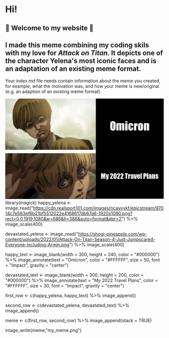 # Hi!

## 🌸 Welcome to my website 🌸

## I made this meme combining my coding skils with my love for *Attack on Titan*. It depicts one of the character Yelena's most iconic faces and is an adaptation of an existing meme format. 



Your index.md file needs contain information about the meme you created, for example, what the motivation was, and how your meme is new/original (e.g. an adaption of an existing meme format).

![](my_meme.png)
library(magick)
happy_yelena <- image_read("https://cdn.realsport101.com/images/ncavvykf/epicstream/97014c7e563ef6b21bf5512022e4168617db67a6-1920x1080.png?rect=0,0,1919,1080&w=686&h=386&auto=format&dpr=2") %>%
  image_scale(400) 

devastated_yelena <- image_read("https://shogi-pineapple.com/wp-content/uploads/2022/01/Attack-On-Titan-Season-4-Just-Jumpscared-Everyone-Including-Armin.png") %>%
  image_scale(400)



happy_text <- image_blank(width = 300,
                          height = 240,
                          color = "#000000") %>%
  image_annotate(text = "Omicron",
                 color = "#FFFFFF",
                 size = 50,
                 font = "Impact",
                 gravity = "center")

devastated_text <- image_blank(width = 300,
                               height = 200,
                               color = "#000000") %>%
  image_annotate(text = "My 2022 Travel Plans",
                 color = "#FFFFFF",
                 size = 30,
                 font = "Impact",
                 gravity = "center")


first_row <- c(happy_yelena, happy_text) %>%
  image_append()

second_row <- c(devastated_yelena, devastated_text) %>%
  image_append()

meme <- c(first_row, second_row) %>%
  image_append(stack = TRUE)

image_write(meme,"my_meme.png")
